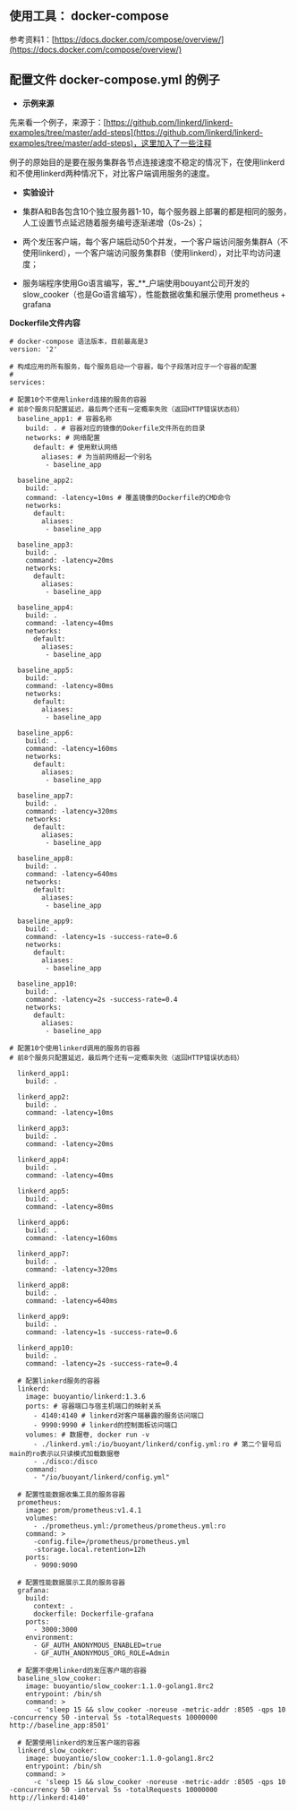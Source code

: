 ## 使用工具： docker-compose

参考资料1：[https://docs.docker.com/compose/overview/](https://docs.docker.com/compose/overview/)
## 配置文件 docker-compose.yml 的例子

* **示例来源**

先来看一个例子，来源于：[https://github.com/linkerd/linkerd-examples/tree/master/add-steps](https://github.com/linkerd/linkerd-examples/tree/master/add-steps)，这里加入了一些注释

例子的原始目的是要在服务集群各节点连接速度不稳定的情况下，在使用linkerd和不使用linkerd两种情况下，对比客户端调用服务的速度。

* **实验设计**

* 集群A和B各包含10个独立服务器1-10，每个服务器上部署的都是相同的服务，人工设置节点延迟随着服务编号逐渐递增（0s-2s）；
* 两个发压客户端，每个客户端启动50个并发，一个客户端访问服务集群A（不使用linkerd），一个客户端访问服务集群B（使用linkerd），对比平均访问速度；
* 服务端程序使用Go语言编写，客_\*\*_户端使用bouyant公司开发的slow\_cooker（也是Go语言编写），性能数据收集和展示使用 prometheus + grafana

**Dockerfile文件内容**

```
# docker-compose 语法版本，目前最高是3
version: '2'

# 构成应用的所有服务，每个服务启动一个容器，每个子段落对应于一个容器的配置
# 
services:

# 配置10个不使用linkerd连接的服务的容器
# 前8个服务只配置延迟，最后两个还有一定概率失败（返回HTTP错误状态码）
  baseline_app1: # 容器名称
    build: . # 容器对应的镜像的Dokerfile文件所在的目录
    networks: # 网络配置
      default: # 使用默认网络
        aliases: # 为当前网络起一个别名
         - baseline_app

  baseline_app2:
    build: .
    command: -latency=10ms # 覆盖镜像的Dockerfile的CMD命令
    networks:
      default:
        aliases:
         - baseline_app

  baseline_app3:
    build: .
    command: -latency=20ms
    networks:
      default:
        aliases:
         - baseline_app

  baseline_app4:
    build: .
    command: -latency=40ms
    networks:
      default:
        aliases:
         - baseline_app

  baseline_app5:
    build: .
    command: -latency=80ms
    networks:
      default:
        aliases:
         - baseline_app

  baseline_app6:
    build: .
    command: -latency=160ms
    networks:
      default:
        aliases:
         - baseline_app

  baseline_app7:
    build: .
    command: -latency=320ms
    networks:
      default:
        aliases:
         - baseline_app

  baseline_app8:
    build: .
    command: -latency=640ms
    networks:
      default:
        aliases:
         - baseline_app

  baseline_app9:
    build: .
    command: -latency=1s -success-rate=0.6
    networks:
      default:
        aliases:
         - baseline_app

  baseline_app10:
    build: .
    command: -latency=2s -success-rate=0.4
    networks:
      default:
        aliases:
         - baseline_app

# 配置10个使用linkerd调用的服务的容器
# 前8个服务只配置延迟，最后两个还有一定概率失败（返回HTTP错误状态码）

  linkerd_app1:
    build: .

  linkerd_app2:
    build: .
    command: -latency=10ms

  linkerd_app3:
    build: .
    command: -latency=20ms

  linkerd_app4:
    build: .
    command: -latency=40ms

  linkerd_app5:
    build: .
    command: -latency=80ms

  linkerd_app6:
    build: .
    command: -latency=160ms

  linkerd_app7:
    build: .
    command: -latency=320ms

  linkerd_app8:
    build: .
    command: -latency=640ms

  linkerd_app9:
    build: .
    command: -latency=1s -success-rate=0.6

  linkerd_app10:
    build: .
    command: -latency=2s -success-rate=0.4

  # 配置linkerd服务的容器
  linkerd:
    image: buoyantio/linkerd:1.3.6
    ports: # 容器端口与宿主机端口的映射关系
      - 4140:4140 # linkerd对客户端暴露的服务访问端口
      - 9990:9990 # linkerd的控制面板访问端口
    volumes: # 数据卷, docker run -v
      - ./linkerd.yml:/io/buoyant/linkerd/config.yml:ro # 第二个冒号后main的ro表示以只读模式加载数据卷
      - ./disco:/disco
    command:
      - "/io/buoyant/linkerd/config.yml"

  # 配置性能数据收集工具的服务容器
  prometheus:
    image: prom/prometheus:v1.4.1
    volumes:
      - ./prometheus.yml:/prometheus/prometheus.yml:ro
    command: >
      -config.file=/prometheus/prometheus.yml
      -storage.local.retention=12h
    ports:
      - 9090:9090

  # 配置性能数据展示工具的服务容器
  grafana:
    build:
      context: .
      dockerfile: Dockerfile-grafana
    ports:
      - 3000:3000
    environment:
      - GF_AUTH_ANONYMOUS_ENABLED=true
      - GF_AUTH_ANONYMOUS_ORG_ROLE=Admin

  # 配置不使用linkerd的发压客户端的容器
  baseline_slow_cooker:
    image: buoyantio/slow_cooker:1.1.0-golang1.8rc2
    entrypoint: /bin/sh
    command: >
      -c 'sleep 15 && slow_cooker -noreuse -metric-addr :8505 -qps 10 -concurrency 50 -interval 5s -totalRequests 10000000 http://baseline_app:8501'

  # 配置使用linkerd的发压客户端的容器
  linkerd_slow_cooker:
    image: buoyantio/slow_cooker:1.1.0-golang1.8rc2
    entrypoint: /bin/sh
    command: >
      -c 'sleep 15 && slow_cooker -noreuse -metric-addr :8505 -qps 10 -concurrency 50 -interval 5s -totalRequests 10000000 http://linkerd:4140'
```




